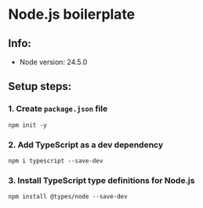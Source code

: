 # Node.js boilerplate

## Info:

- Node version: 24.5.0

## Setup steps:

### 1. Create `package.json` file

```shell
npm init -y
```

### 2. Add TypeScript as a dev dependency

```shell
npm i typescript --save-dev
```

### 3. Install TypeScript type definitions for Node.js

```shell
npm install @types/node --save-dev
```
